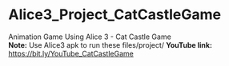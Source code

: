 # Alice3_Project_CatCastleGame
Animation Game Using Alice 3 - Cat Castle Game\
<b>Note:</b> Use Alice3 apk to run these files/project/
<b>YouTube link:</b> https://bit.ly/YouTube_CatCastleGame
